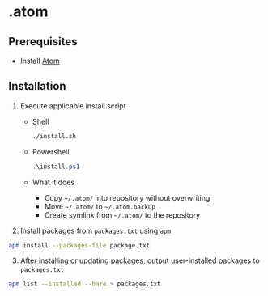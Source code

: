 # .atom

## Prerequisites

-   Install [Atom](https://atom.io)

## Installation

1.  Execute applicable install script

    -   Shell

    	```sh
    	./install.sh
    	```

    -   Powershell

        ```powershell
        .\install.ps1
        ```

    -   What it does

        -   Copy `~/.atom/` into repository without overwriting
        -   Move `~/.atom/` to `~/.atom.backup`
        -   Create symlink from `~/.atom/` to the repository

2.  Install packages from `packages.txt` using `apm`

  ```sh
  apm install --packages-file package.txt
  ```

3.  After installing or updating packages, output user-installed packages to `packages.txt`

  ```sh
  apm list --installed --bare > packages.txt
  ```

[//]: # (TODO: add shell script)
